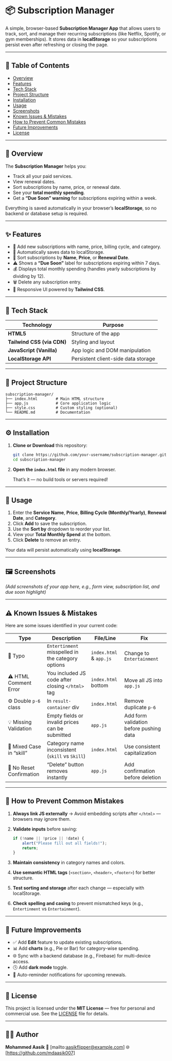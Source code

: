 # 📦 Subscription Manager

A simple, browser-based **Subscription Manager App** that allows users to track, sort, and manage their recurring subscriptions (like Netflix, Spotify, or gym memberships). It stores data in **localStorage** so your subscriptions persist even after refreshing or closing the page.

---

## 📘 Table of Contents

* [Overview](#overview)
* [Features](#features)
* [Tech Stack](#tech-stack)
* [Project Structure](#project-structure)
* [Installation](#installation)
* [Usage](#usage)
* [Screenshots](#screenshots)
* [Known Issues & Mistakes](#known-issues--mistakes)
* [How to Prevent Common Mistakes](#how-to-prevent-common-mistakes)
* [Future Improvements](#future-improvements)
* [License](#license)

---

## 🧠 Overview

The **Subscription Manager** helps you:

* Track all your paid services.
* View renewal dates.
* Sort subscriptions by name, price, or renewal date.
* See your **total monthly spending**.
* Get a **“Due Soon” warning** for subscriptions expiring within a week.

Everything is saved automatically in your browser’s **localStorage**, so no backend or database setup is required.

---

## ✨ Features

* 📝 Add new subscriptions with name, price, billing cycle, and category.
* 💾 Automatically saves data to localStorage.
* 🔁 Sort subscriptions by **Name**, **Price**, or **Renewal Date**.
* ⚠️ Shows a **“Due Soon”** label for subscriptions expiring within 7 days.
* 💰 Displays total monthly spending (handles yearly subscriptions by dividing by 12).
* 🗑️ Delete any subscription entry.
* 🎨 Responsive UI powered by **Tailwind CSS**.

---

## 🧰 Tech Stack

| Technology                 | Purpose                             |
| -------------------------- | ----------------------------------- |
| **HTML5**                  | Structure of the app                |
| **Tailwind CSS (via CDN)** | Styling and layout                  |
| **JavaScript (Vanilla)**   | App logic and DOM manipulation      |
| **LocalStorage API**       | Persistent client-side data storage |

---

## 📁 Project Structure

```
subscription-manager/
├── index.html        # Main HTML structure
├── app.js            # Core application logic
├── style.css         # Custom styling (optional)
└── README.md         # Documentation
```

---

## ⚙️ Installation

1. **Clone or Download** this repository:

   ```bash
   git clone https://github.com/your-username/subscription-manager.git
   cd subscription-manager
   ```

2. **Open the `index.html` file** in any modern browser.

   That’s it — no build tools or servers required!

---

## 🚀 Usage

1. Enter the **Service Name**, **Price**, **Billing Cycle (Monthly/Yearly)**, **Renewal Date**, and **Category**.
2. Click **Add** to save the subscription.
3. Use the **Sort by** dropdown to reorder your list.
4. View your **Total Monthly Spend** at the bottom.
5. Click **Delete** to remove an entry.

Your data will persist automatically using **localStorage**.

---

## 🖼️ Screenshots

*(Add screenshots of your app here, e.g., form view, subscription list, and due soon highlight)*

---

## ⚠️ Known Issues & Mistakes

Here are some issues identified in your current code:

| Type                     | Description                                       | File/Line               | Fix                                     |
| ------------------------ | ------------------------------------------------- | ----------------------- | --------------------------------------- |
| 🐞 Typo                  | `Entertinment` misspelled in the category options | `index.html` & `app.js` | Change to `Entertainment`               |
| ⚠️ HTML Comment Error    | You included JS code after closing `</html>` tag  | `index.html` bottom     | Move all JS into `app.js`               |
| ⚙️ Double `p-6` class    | In `result-container` div                         | `index.html`            | Remove duplicate `p-6`                  |
| 💡 Missing Validation    | Empty fields or invalid prices can be submitted   | `app.js`                | Add form validation before pushing data |
| 🧾 Mixed Case in “skill” | Category name inconsistent (`skill` vs `Skill`)   | `index.html`            | Use consistent capitalization           |
| 🔁 No Reset Confirmation | “Delete” button removes instantly                 | `app.js`                | Add confirmation before deletion        |

---

## 🧩 How to Prevent Common Mistakes

1. **Always link JS externally**
   → Avoid embedding scripts after `</html>` — browsers may ignore them.

2. **Validate inputs** before saving:

   ```js
   if (!name || !price || !date) {
       alert("Please fill out all fields!");
       return;
   }
   ```

3. **Maintain consistency** in category names and colors.

4. **Use semantic HTML tags** (`<section>`, `<header>`, `<footer>`) for better structure.

5. **Test sorting and storage** after each change — especially with localStorage.

6. **Check spelling and casing** to prevent mismatched keys (e.g., `Entertinment` vs `Entertainment`).

---

## 🔮 Future Improvements

* ✅ Add **Edit** feature to update existing subscriptions.
* 📊 Add **charts** (e.g., Pie or Bar) for category-wise spending.
* 🌐 Sync with a backend database (e.g., Firebase) for multi-device access.
* 🕓 Add **dark mode** toggle.
* 📅 Auto-reminder notifications for upcoming renewals.

---

## 📜 License

This project is licensed under the **MIT License** — free for personal and commercial use.
See the [LICENSE](LICENSE) file for details.

---

## 👨‍💻 Author

**Mohammed Aasik**
📧 [mailto:aasikflipper@example.com]
🌐 [https://github.com/mdaasik007]

